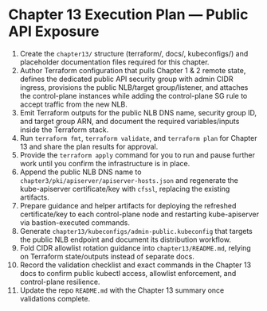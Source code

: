 # Chapter 13 Execution Plan — Public API Exposure

1. Create the `chapter13/` structure (terraform/, docs/, kubeconfigs/) and placeholder documentation files required for this chapter.
2. Author Terraform configuration that pulls Chapter 1 & 2 remote state, defines the dedicated public API security group with admin CIDR ingress, provisions the public NLB/target group/listener, and attaches the control-plane instances while adding the control-plane SG rule to accept traffic from the new NLB.
3. Emit Terraform outputs for the public NLB DNS name, security group ID, and target group ARN, and document the required variables/inputs inside the Terraform stack.
4. Run `terraform fmt`, `terraform validate`, and `terraform plan` for Chapter 13 and share the plan results for approval.
5. Provide the `terraform apply` command for you to run and pause further work until you confirm the infrastructure is in place.
6. Append the public NLB DNS name to `chapter3/pki/apiserver/apiserver-hosts.json` and regenerate the kube-apiserver certificate/key with `cfssl`, replacing the existing artifacts.
7. Prepare guidance and helper artifacts for deploying the refreshed certificate/key to each control-plane node and restarting kube-apiserver via bastion-executed commands.
8. Generate `chapter13/kubeconfigs/admin-public.kubeconfig` that targets the public NLB endpoint and document its distribution workflow.
9. Fold CIDR allowlist rotation guidance into `chapter13/README.md`, relying on Terraform state/outputs instead of separate docs.
10. Record the validation checklist and exact commands in the Chapter 13 docs to confirm public kubectl access, allowlist enforcement, and control-plane resilience.
11. Update the repo `README.md` with the Chapter 13 summary once validations complete.
